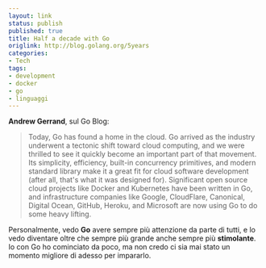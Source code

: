 ```yaml
---
layout: link
status: publish
published: true
title: Half a decade with Go
origlink: http://blog.golang.org/5years
categories:
- Tech
tags:
- development
- docker
- go
- linguaggi
---
```


**Andrew Gerrand**, sul Go Blog:

> Today, Go has found a home in the cloud. Go arrived as the industry underwent a tectonic shift toward cloud computing, and we were thrilled to see it quickly become an important part of that movement. Its simplicity, efficiency, built-in concurrency primitives, and modern standard library make it a great fit for cloud software development (after all, that's what it was designed for). Significant open source cloud projects like Docker and Kubernetes have been written in Go, and infrastructure companies like Google, CloudFlare, Canonical, Digital Ocean, GitHub, Heroku, and Microsoft are now using Go to do some heavy lifting.

Personalmente, vedo **Go** avere sempre più attenzione da parte di tutti, e lo vedo diventare oltre che sempre più grande anche sempre più **stimolante**. Io con Go ho cominciato da poco, ma non credo ci sia mai stato un momento migliore di adesso per impararlo.
